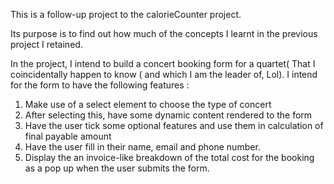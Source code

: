This is a follow-up project to the calorieCounter project. 

Its purpose is to find out how much of the concepts I learnt in the previous
project I retained. 

In the project, I intend to build a concert booking form for a quartet( That I coincidentally happen to know ( and which I am the leader of, Lol). I intend for the form to have the following features : 


1. Make use of a select element to choose the type of concert
2. After selecting this, have some dynamic content rendered to the form
3. Have the user tick some optional features and use them in calculation of final payable amount
4. Have the user fill in their name, email and phone number.
5. Display the an invoice-like breakdown of the total cost for the booking as a pop up when the user submits the form. 
